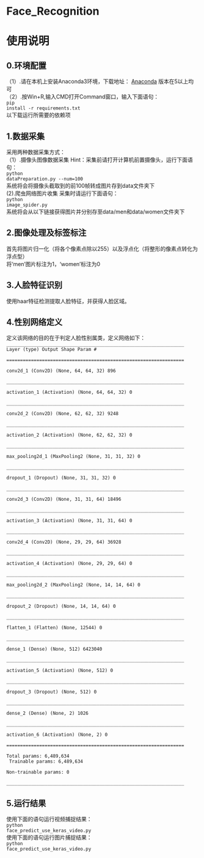 # Face_Recognition
# 使用说明

## 0.环境配置
（1）.请在本机上安装Anaconda3环境，下载地址：
[Anaconda](https://www.anaconda.com/download/)
版本在5以上均可
<br>
（2）.按Win+R,输入CMD打开Command窗口，输入下面语句：<br>
<code>pip install -r requirements.txt</code><br>
以下载运行所需要的依赖项

## 1.数据采集
采用两种数据采集方式：<br>
（1）.摄像头图像数据采集
Hint：采集前请打开计算机前置摄像头，运行下面语句：<br>
<code>python dataPreparation.py --num=100</code><br>
系统将会将摄像头截取到的前100帧转成图片存到data文件夹下
<br>
(2).爬虫网络图片收集
采集时请运行下面语句：<br>
<code>python image_spider.py</code><br>
系统将会从以下链接获得图片并分别存至data/men和data/women文件夹下

## 2.图像处理及标签标注
首先将图片归一化（将各个像素点除以255）以及浮点化（将整形的像素点转化为浮点型）
<br>
将‘men’图片标注为1，‘women’标注为0

## 3.人脸特征识别
使用haar特征检测提取人脸特征，并获得人脸区域。

## 4.性别网络定义
定义该网络的目的在于判定人脸性别属类，定义网络如下：
<code>_________________________________________________________________
Layer (type)                 Output Shape              Param #   <br>
=================================================================<br>
conv2d_1 (Conv2D)            (None, 64, 64, 32)        896       <br>
_________________________________________________________________<br>
activation_1 (Activation)    (None, 64, 64, 32)        0         <br>
_________________________________________________________________<br>
conv2d_2 (Conv2D)            (None, 62, 62, 32)        9248      <br>
_________________________________________________________________<br>
activation_2 (Activation)    (None, 62, 62, 32)        0         <br>
_________________________________________________________________<br>
max_pooling2d_1 (MaxPooling2 (None, 31, 31, 32)        0         <br>
_________________________________________________________________<br>
dropout_1 (Dropout)          (None, 31, 31, 32)        0         <br>
_________________________________________________________________<br>
conv2d_3 (Conv2D)            (None, 31, 31, 64)        18496     <br>
_________________________________________________________________<br>
activation_3 (Activation)    (None, 31, 31, 64)        0         <br>
_________________________________________________________________<br>
conv2d_4 (Conv2D)            (None, 29, 29, 64)        36928     <br>
_________________________________________________________________<br>
activation_4 (Activation)    (None, 29, 29, 64)        0         <br>
_________________________________________________________________<br>
max_pooling2d_2 (MaxPooling2 (None, 14, 14, 64)        0         <br>
_________________________________________________________________<br>
dropout_2 (Dropout)          (None, 14, 14, 64)        0         <br>
_________________________________________________________________<br>
flatten_1 (Flatten)          (None, 12544)             0         <br>
_________________________________________________________________<br>
dense_1 (Dense)              (None, 512)               6423040   <br>
_________________________________________________________________<br>
activation_5 (Activation)    (None, 512)               0         <br>
_________________________________________________________________<br>
dropout_3 (Dropout)          (None, 512)               0         <br>
_________________________________________________________________<br>
dense_2 (Dense)              (None, 2)                 1026      <br>
_________________________________________________________________<br>
activation_6 (Activation)    (None, 2)                 0         <br>
=================================================================<br>
Total params: 6,489,634<br>
Trainable params: 6,489,634<br>
Non-trainable params: 0<br>
_________________________________________________________________<br></code>

## 5.运行结果<br>
使用下面的语句运行视频捕捉结果：<br>
<code>python face_predict_use_keras_video.py</code><br>
使用下面的语句运行图片捕捉结果：<br>
<code>python face_predict_use_keras_video.py</code><br>